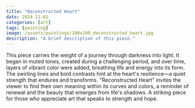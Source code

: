 ```yaml
---
title: "Deconstructed Heart"
date: 2024-11-01
categories: [art]
tags: [painting]
image: /assets/paintings/100x100_deconstructed_heart.jpg
description: "A brief description of this piece."
---
```

This piece carries the weight of a journey through darkness into light. It began in muted tones, created during a challenging period, and over time, layers of vibrant color were added, breathing life and energy into its form. The swirling lines and bold contrasts hint at the heart's resilience—a quiet strength that endures and transforms.
"Reconstructed Heart" invites the viewer to find their own meaning within its curves and colors, a reminder of renewal and the beauty that emerges from life's shadows. A striking piece for those who appreciate art that speaks to strength and hope.
